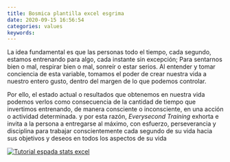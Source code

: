 ```yaml
---
title: Bosmica plantilla excel esgrima
date: 2020-09-15 16:56:54
categories: values
keywords: 
---
```


La idea fundamental es que las personas todo el tiempo, cada segundo, estamos entrenando para algo, cada instante sin excepción; Para sentarnos bien o mal, respirar bien o mal, sonreír o estar serios. Al entender y tomar conciencia de esta variable, tomamos el poder de crear nuestra vida a nuestro entero gusto, dentro del margen de lo que podemos controlar.

Por ello, el estado actual o resultados que obtenemos en nuestra vida podemos verlos como consecuencia de la cantidad de tiempo que invertimos entrenando, de manera consciente o inconsciente, en una acción o actividad determinada. y por esta razón, *Everysecond Training* exhorta e invita a la persona a entregarse al máximo, con esfuerzo, perseverancia y disciplina para trabajar conscientemente cada segundo de su vida hacia sus objetivos y deseos en todos los aspectos de su vida

[![Tutorial espada stats excel](../../images/bos_youtube_thumbnail.jpg)](https://youtu.be/Mxfa4zUR4nc "Tutorial espada stats excel")
